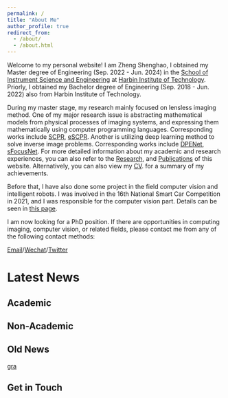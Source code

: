 ```yaml
---
permalink: /
title: "About Me"
author_profile: true
redirect_from: 
  - /about/
  - /about.html
---
```


Welcome to my personal website! I am Zheng Shenghao, I obtained my Master degree of Engineering (Sep. 2022 - Jun. 2024) in the [School of Instrument Science and Engineering](https://ise.hit.edu.cn/) at [Harbin Institute of Technology](https://www.hit.edu.cn/). Priorly, I obtained my Bachelor degree of Engineering (Sep. 2018 - Jun. 2022) also from Harbin Institute of Technology.

During my master stage, my research mainly focused on lensless imaging method. One of my major research issue is abstracting mathematical models from physical processes of imaging systems, and expressing them mathematically using computer programming languages. Corresponding works include [SCPR](../_publications/number-3.md), [eSCPR](../_publications/number-6.md). Another is utilizing deep learning method to solve inverse image problems. Corresponding works include [DPENet](../_publications/number-4.md), [sFocusNet](../_publications/number-5.md). For more detailed information about my academic and research experiences, you can also refer to the [Research](../_pages/research.md), and  [Publications](../_pages/publications.md) of this website. Alternatively, you can also view my [CV](../files/Shenghao_Zheng_PhD_application_CV_for_robotic_groups.pdf). for a summary of my achievements. 

Before that, I have also done some project in the field computer vision and intelligent robots. I was involved in the 16th National Smart Car Competition in 2021, and I was responsible for the computer vision part. Details can be seen in [this page](../news/smart_car.md). 

I am now looking for a PhD position. If there are opportunities in computing imaging, computer vision, or related fields, please contact me from any of the following contact methods:

[Email](mailto:zhengshenghao666@gmail.com)/[Wechat](../images/my_imgs/wechat.png)/[Twitter](https://x.com/fu_yo_no_ha_na)

# Latest News

## Academic

## Non-Academic

## Old News

[gra](../news/smart_car.md)

## Get in Touch
